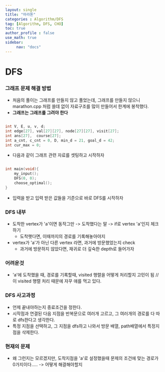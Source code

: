 ```yaml
---
layout: single
title: "마라톤"
categories : Algorithm/DFS
tag: [Algorithm, DFS, CHO]
toc: true
author_profile : false
use_math: true
sidebar:
     nav: "docs"
---
```



# DFS

### 그래프 문제 해결 방법
* 처음의 풀이는 그래프를 만들지 않고 풀었는데, 그래프를 만들지 않으니 marathon.cpp 처럼 쓸데 없이 자료구조를 많이 만들어서 한계에 봉착했다. 
* **그래프는 그래프를 그려야 한다**


```c++

int V, E, u, v, d;
int edge[27], val[27][27], node[27][27], visit[27];
int ans[27],  course[27];
int a_cnt, c_cnt = 0, D, min_d = 21, goal_d = 42;
int cur_max = 0;

```
* 다음과 같이 그래프 관련 자료를 셋팅하고 시작하자 

```c++

int	main(void){
	my_input();
	DFS(0, 0);
	choose_optimal();
}
```

* 입력을 받고 입력 받은 값들을 기준으로 바로 DFS를 시작하자 

### DFS 내부

* 도착한 vertex가 'a'이면 동작그만 -> 도착했다는 말 -> if로 vertex 'a'인지 체크하기
  * 도착햇다면, 이때까지의 경로를 기록해놓아야지
* vertex가 'a'가 아닌 다른 vertex 라면, 과거에 방문했었는지 check
  * 과거에 방문하지 않았다면, 재귀로 더 깊숙한 depth로 들어가자 

### 어려운것 
* 'a'에 도착했을 때, 경로를 기록할때, visited 행렬을 어떻게 처리할지 고민이 됨 // 이 visited 행렬 처리 때문에 자꾸 애를 먹고 있다. 

### DFS 사고과정
* 언제 끝내야하는지 종료조건을 정한다.
* 시작점과 연결된 다음 지점을 반복문으로 여러개 고르고, 그 여러개의 경로를 다 따로 dfs한다고 생각한다.
* 특정 지점을 선택하고, 그 지점을 dfs하고 나와서 방문 배열, path배열에서 특정지점을 삭제한다. 

### 현재의 문제
* 왜 그런지는 모르겠지만, 도착지점을 'a'로 설정했을때 문제의 조건에 맞는 경로가 0가지이다..... -> 어떻게 해결해야할지
  





